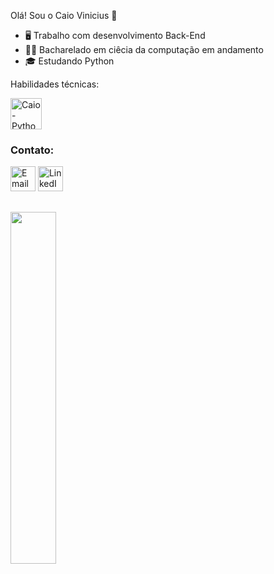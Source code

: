 Olá! Sou o Caio Vinicius 👋

- 🖥️ Trabalho com desenvolvimento Back-End
- 👨‍🎓 Bacharelado em ciêcia da computação em andamento
- 🎓 Estudando Python


Habilidades técnicas:
  
<img align="center" alt="Caio-Python" height="50" width="50" src="https://cdn.jsdelivr.net/gh/devicons/devicon@latest/icons/python/python-original.svg" />
<div>

<h3> Contato: </h3>
  <a href="mailto:bezerracaio615@gmail.com"><img height="40" src="https://skillicons.dev/icons?i=gmail" alt="Email" title="Email" /></a>
  <a href="https://www.linkedin.com/in/caio-vinicius-araujo-bezerra/" target="_blank"><img height="40" src="https://skillicons.dev/icons?i=linkedin" alt="LinkedIn" title="LinkedIn" /></a>
  <br>

  <div>

  ##
    
  <img width="38%" src="https://github-readme-stats.vercel.app/api/top-langs/?username=caioviniciusab&layout=compact&show_icons=true&theme=dark"/>
  </div>
  <br>
